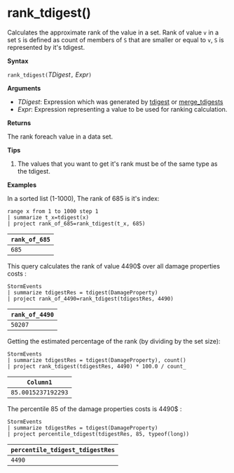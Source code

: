 # rank_tdigest()

Calculates the approximate rank of the value in a set. 
Rank of value `v` in a set `S` is defined as count of members of `S` that are smaller or equal to `v`, `S` is represented by it's tdigest.

**Syntax**

`rank_tdigest(`*TDigest*`,` *Expr*`)`

**Arguments**

* *TDigest*: Expression which was generated by [tdigest](query_language_tdigest_aggfunction.md) or [merge_tdigests](query_language_merge_tdigests_aggfunction.md)
* *Expr*: Expression representing a value to be used for ranking calculation.

**Returns**

The rank foreach value in a data set.

**Tips**

1) The values that you want to get it's rank must be of the same type as the tdigest.

**Examples**

In a sorted list (1-1000), The rank of 685 is it's index:


```
range x from 1 to 1000 step 1
| summarize t_x=tdigest(x)
| project rank_of_685=rank_tdigest(t_x, 685)
```

|`rank_of_685`|
|-------------|
|`685`        |

This query calculates the rank of value 4490$ over all damage properties costs :


```
StormEvents
| summarize tdigestRes = tdigest(DamageProperty)
| project rank_of_4490=rank_tdigest(tdigestRes, 4490) 

```

|`rank_of_4490`|
|--------------|
|`50207`       |

Getting the estimated percentage of the rank (by dividing by the set size):


```
StormEvents
| summarize tdigestRes = tdigest(DamageProperty), count()
| project rank_tdigest(tdigestRes, 4490) * 100.0 / count_

```

|`Column1`         |
|------------------|
|`85.0015237192293`|


The percentile 85 of the damage properties costs is 4490$ :


```
StormEvents
| summarize tdigestRes = tdigest(DamageProperty)
| project percentile_tdigest(tdigestRes, 85, typeof(long))

```

|`percentile_tdigest_tdigestRes`|
|-------------------------------|
|`4490`                         |



